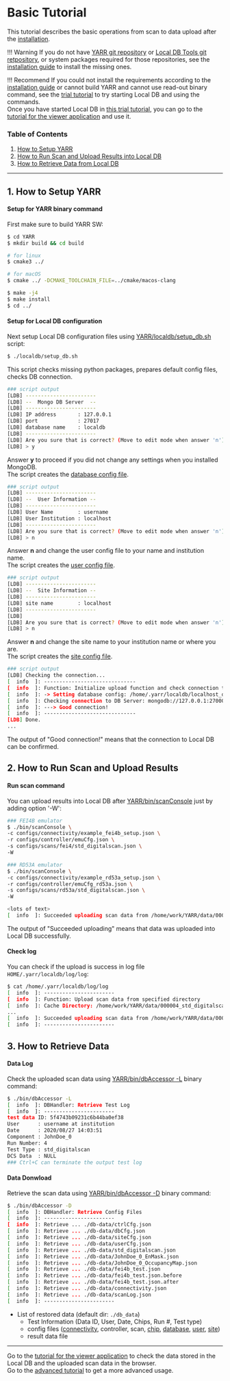 # Basic Tutorial

This tutorial describes the basic operations from scan to data upload after the [installation](../installation.md).

!!! Warning
    If you do not have [YARR git repository](https://gitlab.cern.ch/YARR/YARR) or [Local DB Tools git retpository](https://gitlab.cern.ch/YARR/localdb-tools), or system packages required for those repositories, see the [installation guide](../installation.md) to install the missing ones.

!!! Recommend
    If you could not install the requirements according to the [installation guide](../installation.md) or cannot build YARR and cannot use read-out binary command, see the [trial tutorial](trial.md) to try starting Local DB and using the commands.<br>
    Once you have started Local DB in [this trial tutorial](trial.md), you can go to the [tutorial for the viewer application](viewer.md) and use it.

### Table of Contents

1. [How to Setup YARR](#1-how-to-setup-yarr)
2. [How to Run Scan and Upload Results into Local DB](#2-how-to-run-scan-and-upload-results)
3. [How to Retrieve Data from Local DB](#3-how-to-retrieve-data)

---

## 1. How to Setup YARR

#### Setup for YARR binary command

First make sure to build YARR SW:

```bash
$ cd YARR
$ mkdir build && cd build

# for linux
$ cmake3 ../

# for macOS
$ cmake ../ -DCMAKE_TOOLCHAIN_FILE=../cmake/macos-clang

$ make -j4
$ make install
$ cd ../
```

#### Setup for Local DB configuration

Next setup Local DB configuration files using [YARR/localdb/setup_db.sh](../script/setup-db.md) script:

```bash
$ ./localdb/setup_db.sh
```

This script checks missing python packages, prepares default config files, checks DB connection.

```bash
### script output
[LDB] -----------------------
[LDB] --  Mongo DB Server  --
[LDB] -----------------------
[LDB] IP address       : 127.0.0.1
[LDB] port             : 27017
[LDB] database name    : localdb
[LDB] -----------------------
[LDB] Are you sure that is correct? (Move to edit mode when answer 'n') [y/n/exit]
[LDB] > y
```

Answer **y** to proceed if you did not change any settings when you installed MongoDB.<br>
The script creates the [database config file](../config/database.md).

```bash
### script output
[LDB] -----------------------
[LDB] --  User Information --
[LDB] -----------------------
[LDB] User Name        : username
[LDB] User Institution : localhost
[LDB] -----------------------
[LDB] Are you sure that is correct? (Move to edit mode when answer 'n') [y/n/exit]
[LDB] > n
```

Answer **n** and change the user config file to your name and institution name.<br>
The script creates the [user config file](../config/user.md).


```bash
### script output
[LDB] -----------------------
[LDB] --  Site Information --
[LDB] -----------------------
[LDB] site name        : localhost
[LDB] -----------------------
[LDB]
[LDB] Are you sure that is correct? (Move to edit mode when answer 'n') [y/n/exit]
[LDB] > n
```

Answer **n** and change the site name to your institution name or where you are.<br>
The script creates the [site config file](../config/site.md).

```bash
### script output
[LDB] Checking the connection...
[  info  ]: ------------------------------
[  info  ]: Function: Initialize upload function and check connection to Local DB
[  info  ]: -> Setting database config: /home/.yarr/localdb/localhost_database.json (default)
[  info  ]: Checking connection to DB Server: mongodb://127.0.0.1:27000/localdb ...
[  info  ]: ---> Good connection!
[  info  ]: ------------------------------
[LDB] Done.
...
```

The output of "Good connection!" means that the connection to Local DB can be confirmed.

## 2. How to Run Scan and Upload Results

#### Run scan command

You can upload results into Local DB after [YARR/bin/scanConsole](../tool/scanconsole.md) just by adding option '-W':

```bash
### FEI4B emulator
$ ./bin/scanConsole \
-c configs/connectivity/example_fei4b_setup.json \
-r configs/controller/emuCfg.json \
-s configs/scans/fei4/std_digitalscan.json \
-W

### RD53A emulator
$ ./bin/scanConsole \
-c configs/connectivity/example_rd53a_setup.json \
-r configs/controller/emuCfg_rd53a.json \
-s configs/scans/rd53a/std_digitalscan.json \
-W

<lots of text>
[  info  ]: Succeeded uploading scan data from /home/work/YARR/data/000004_std_digitalscan
```

The output of "Succeeded uploading" means that data was uploaded into Local DB successfully.

#### Check log

You can check if the upload is success in log file `HOME/.yarr/localdb/log/log`:

```bash
$ cat /home/.yarr/localdb/log/log
[  info  ]: -----------------------
[  info  ]: Function: Upload scan data from specified directory
[  info  ]: Cache Directory: /home/work/YARR/data/000004_std_digitalscan
...
[  info  ]: Succeeded uploading scan data from /home/work/YARR/data/000004_std_digitalscan
[  info  ]: -----------------------
```

## 3. How to Retrieve Data

#### Data Log

Check the uploaded scan data using [YARR/bin/dbAccessor -L](../tool/accessor.md) binary command:

```bash
$ ./bin/dbAccessor -L
[  info  ]: DBHandler: Retrieve Test Log
[  info  ]: -----------------------
test data ID: 5f4743b09231c6b44ba0ef38
User      : username at institution
Date      : 2020/08/27 14:03:51
Component : JohnDoe_0
Run Number: 4
Test Type : std_digitalscan
DCS Data  : NULL
### Ctrl+C can terminate the output test log
```

#### Data Donwload

Retrieve the scan data using [YARR/bin/dbAccessor -D](../tool/accessor.md) binary command:

```bash
$ ./bin/dbAccessor -D
[  info  ]: DBHandler: Retrieve Config Files
[  info  ]: -----------------------
[  info  ]: Retrieve ... ./db-data/ctrlCfg.json
[  info  ]: Retrieve ... ./db-data/dbCfg.json
[  info  ]: Retrieve ... ./db-data/siteCfg.json
[  info  ]: Retrieve ... ./db-data/userCfg.json
[  info  ]: Retrieve ... ./db-data/std_digitalscan.json
[  info  ]: Retrieve ... ./db-data/JohnDoe_0_EnMask.json
[  info  ]: Retrieve ... ./db-data/JohnDoe_0_OccupancyMap.json
[  info  ]: Retrieve ... ./db-data/fei4b_test.json
[  info  ]: Retrieve ... ./db-data/fei4b_test.json.before
[  info  ]: Retrieve ... ./db-data/fei4b_test.json.after
[  info  ]: Retrieve ... ./db-data/connectivity.json
[  info  ]: Retrieve ... ./db-data/scanLog.json
[  info  ]: -----------------------
```

* List of restored data (default dir: `./db_data`)
    * Test Information (Data ID, User, Date, Chips, Run #, Test type)
    * config files ([connectivity](../config/connectivity.md), controller, scan, [chip](../config/chip.md), [database](../config/database.md), [user](../config/user.md), [site](../config/site.md))
    * result data file

---

Go to the [tutorial for the viewer application](../tool/viewer.md) to check the data stored in the Local DB and the uploaded scan data in the browser.<br>
Go to the [advanced tutorial](advanced.md) to get a more advanced usage.
